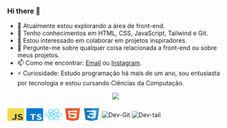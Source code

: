 ### Hi there 👋



- 🔭 Atualmente estou explorando a área de front-end.
- 🌱 Tenho conhecimentos em HTML, CSS, JavaScript, Tailwind e Git.
- 👯 Estou interessado em colaborar em projetos inspiradores.
- 💬 Pergunte-me sobre qualquer coisa relacionada a front-end ou sobre meus projetos.
- 📫 Como me encontrar: [Email](mailto:eduguerra.dev@gmail.com) ou [Instagram](https://www.instagram.com/eduardo.mguerra/).
- ⚡ Curiosidade: Estudo programação há mais de um ano, sou entusiasta por tecnologia e estou cursando Ciências da Computação.

<div align="center">
  <a href="https://github.com/edu-mguerra">
    <img height="180em" src="https://github-readme-stats.vercel.app/api?username=edu-mguerra&show_icons=true&theme=dracula&include_all_commits" />
  </a>
</div>

<div style="display: inline_block"><br>
  <img align="center" alt="Dev-Js" height="30" width="40" src="https://raw.githubusercontent.com/devicons/devicon/master/icons/javascript/javascript-original.svg"/>
  
  <img align="center" alt="Dev-Ts" height="30" width="40" src="https://raw.githubusercontent.com/devicons/devicon/master/icons/typescript/typescript-original.svg"/>
  
  <img align="center" alt="Dev-React" height="30" width="40" src="https://raw.githubusercontent.com/devicons/devicon/master/icons/react/react-original.svg"/>
  
  <img align="center" alt="Dev-HTML" height="30" width="40" src="https://raw.githubusercontent.com/devicons/devicon/master/icons/html5/html5-original.svg"/>
  
  <img align="center" alt="Dev-CSS" height="30" width="40" src="https://raw.githubusercontent.com/devicons/devicon/master/icons/css3/css3-original.svg"/>
  
  <img align="center" alt="Dev-Git" height="30" width="40" src="https://cdn.jsdelivr.net/gh/devicons/devicon/icons/git/git-original.svg" />

  <img align="center" alt="Dev-tail" height="30" width="40" src="https://uxwing.com/wp-content/themes/uxwing/download/brands-and-social-media/tailwind-css-icon.png" />
          
</div>

##


